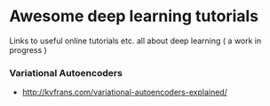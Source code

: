 # Awesome deep learning tutorials
Links to useful online tutorials etc. all about deep learning ( a work in progress )

### Variational Autoencoders
* http://kvfrans.com/variational-autoencoders-explained/
